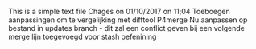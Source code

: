This is a simple text file
Chages on 01/10/2017 on 11;04
Toeboegen aanpassingen om te vergelijking met difftool P4merge
Nu aanpassen op bestand in updates branch - dit zal een conflict geven bij een volgende merge
lijn toegevoegd voor stash oefenining